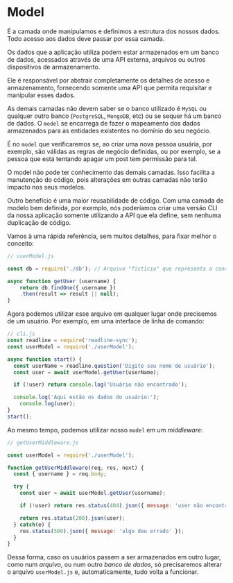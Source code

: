 # Model
É a camada onde manipulamos e definimos a estrutura dos nossos dados. Todo acesso aos dados deve passar por essa camada.

Os dados que a aplicação utiliza podem estar armazenados em um banco de dados, acessados através de uma API externa, arquivos ou outros dispositivos de armazenamento.

Ele é responsável por abstrair completamente os detalhes de acesso e armazenamento, fornecendo somente uma API que permita requisitar e manipular esses dados. 

As demais camadas não devem saber se o banco utilizado é `MySQL` ou qualquer outro banco (`PostgreSQL`, `MongoDB`, etc) ou se sequer há um banco de dados. O `model` se encarrega de fazer o mapeamento dos dados armazenados para as entidades existentes no domínio do seu negócio.

É no `model` que verificaremos se, ao criar uma nova pessoa usuária, por exemplo, são válidas as regras de negócio definidas, ou por exemplo, se a pessoa que está tentando apagar um post tem permissão para tal.

O model não pode ter conhecimento das demais camadas. Isso facilita a manutenção do código, pois alterações em outras camadas não terão impacto nos seus modelos.

Outro benefício é uma maior reusabilidade de código. Com uma camada de modelo bem definida, por exemplo, nós poderíamos criar uma versão CLI da nossa aplicação somente utilizando a API que ela define, sem nenhuma duplicação de código.

Vamos à uma rápida referência, sem muitos detalhes, para fixar melhor o conceito:
```js
// userModel.js

const db = require('./db'); // Arquivo "fictício" que representa a conexão com o banco

async function getUser (username) {
	return db.findOne({ username })
	.then(result => result || null);
}
```

Agora podemos utilizar esse arquivo em qualquer lugar onde precisemos de um usuário. Por exemplo, em uma interface de linha de comando:
```js
// cli.js
const readline = require('readline-sync');
const userModel = require('./userModel');

async function start() {
  const userName = readline.question('Digite seu nome de usuário');
  const user = await userModel.getUser(userName);

  if (!user) return console.log('Usuário não encontrado');

  console.log('Aqui estão os dados do usuário:');
	console.log(user);
}
start();
```

Ao mesmo tempo, podemos utilizar nosso `model` em um *middleware*:
```js
// getUserMiddleware.js

const userModel = require('./userModel');

function getUserMiddleware(req, res, next) {
  const { username } = req.body;

  try {
    const user = await userModel.getUser(username);

    if (!user) return res.status(404).json({ message: 'user não encontrado' });

    return res.status(200).json(user);
  } catch(e) {
    res.status(500).json({ message: 'algo deu errado' });
  }
}
```

Dessa forma, caso os usuários passem a ser armazenados em outro lugar, como num *arquivo*, ou num outro *banco de dados*, só precisaremos alterar o arquivo `userModel.js` e, automaticamente, tudo volta a funcionar.
